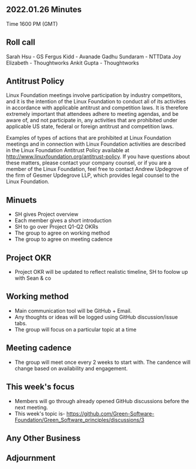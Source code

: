 ## 2022.01.26 Minutes
Time 1600 PM (GMT)

## Roll call
Sarah Hsu - GS
Fergus Kidd - Avanade 
Gadhu Sundaram - NTTData
Joy Elizabeth - Thoughtworks
Ankit Gupta - Thoughtworks

## Antitrust Policy
Linux Foundation meetings involve participation by industry competitors, and it is the intention of the Linux Foundation to conduct 
all of its activities in accordance with applicable antitrust and competition laws. 
It is therefore extremely important that attendees adhere to meeting agendas, and be aware of, and not participate in, any activities 
that are prohibited under applicable US state, federal or foreign antitrust and competition laws.

Examples of types of actions that are prohibited at Linux Foundation meetings and in connection with Linux Foundation activities are 
described in the Linux Foundation Antitrust Policy available at http://www.linuxfoundation.org/antitrust-policy. 
If you have questions about these matters, please contact your company counsel, or if you are a member of the Linux Foundation, 
feel free to contact Andrew Updegrove of the firm of Gesmer Updegrove LLP, which provides legal counsel to the Linux Foundation.
  
## Minuets
- SH gives Project overview
- Each member gives a short introduction
- SH to go over Project Q1-Q2 OKRs
- The group to agree on working method 
- The group to agree on meeting cadence

## Project OKR
- Project OKR will be updated to reflect realistic timeline, SH to foolow up with Sean & co

## Working method 
- Main communication tool will be GitHub + Email. 
- Any thoughts or ideas will be logged using GitHub discussion/issue tabs. 
- The group will focus on a particular topic at a time

## Meeting cadence
- The group will meet once every 2 weeks to start with. The candence will change based on availability and engagement. 

## This week's focus
- Members will go through already opened GitHub discussions before the next meeting. 
- This week's topic is- https://github.com/Green-Software-Foundation/Green_Software_principles/discussions/3 

## Any Other Business

## Adjournment
